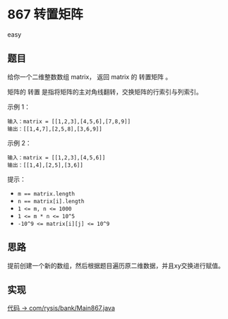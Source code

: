 # 867 转置矩阵

easy

## 题目

给你一个二维整数数组 matrix， 返回 matrix 的 转置矩阵 。

矩阵的 转置 是指将矩阵的主对角线翻转，交换矩阵的行索引与列索引。


示例 1：
```
输入：matrix = [[1,2,3],[4,5,6],[7,8,9]]
输出：[[1,4,7],[2,5,8],[3,6,9]]
```
示例 2：
```
输入：matrix = [[1,2,3],[4,5,6]]
输出：[[1,4],[2,5],[3,6]]
```

提示：
- `m == matrix.length`
- `n == matrix[i].length`
- `1 <= m, n <= 1000`
- `1 <= m * n <= 10^5`
- `-10^9 <= matrix[i][j] <= 10^9`

## 思路

提前创建一个新的数组，然后根据题目遍历原二维数据，并且xy交换进行赋值。

## 实现

[代码 -> com/rysis/bank/Main867.java](../../src/com/rysis/bank/Main867.java)